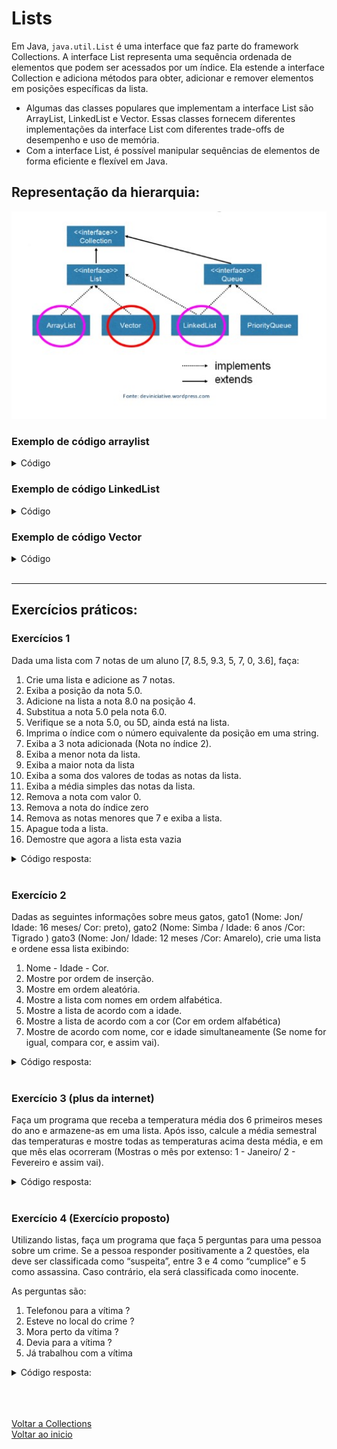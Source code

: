 # Lists 

Em Java, `java.util.List` é uma interface que faz parte do framework Collections. A interface List representa uma sequência ordenada de elementos que podem ser acessados por um índice. Ela estende a interface Collection e adiciona métodos para obter, adicionar e remover elementos em posições específicas da lista.

- Algumas das classes populares que implementam a interface List são ArrayList, LinkedList e Vector. Essas classes fornecem diferentes implementações da interface List com diferentes trade-offs de desempenho e uso de memória.
- Com a interface List, é possível manipular sequências de elementos de forma eficiente e flexível em Java.

## Representação da hierarquia:
<img src="./img/06.jpg" alt="" width="700">

<br>

### Exemplo de código arraylist
<details>
<summary>Código</summary>

**ArrayList** é uma classe de tamanho dinâmico, o que significa que é fácil adicionar ou remover elementos. Além disso, é mais rápido para acessar elementos pelo índice, pois usa um array interno. No entanto, se você precisar adicionar ou remover elementos no meio da lista com frequência, pode ser mais lento, pois os elementos precisam ser movidos para acomodar a alteração.

```java
import java.util.ArrayList;
import java.util.List;

public class ExemploArrayList {
   public static void main(String[] args) {
      // Criando um ArrayList de String
      List<String> nomes = new ArrayList<>();

      // Adicionando elementos à lista
      nomes.add("João");
      nomes.add("Maria");
      nomes.add("José");

      // Acessando elementos pelo índice
      System.out.println(nomes.get(0)); // João
      System.out.println(nomes.get(1)); // Maria
      System.out.println(nomes.get(2)); // José

      // Iterando pela lista com um loop for-each
      for (String nome : nomes) {
         System.out.println(nome);
      }
   }
}
```

</details>


### Exemplo de código LinkedList
<details>
<summary>Código</summary>

**LinkedList** é uma lista duplamente vinculada, o que significa que é mais rápido para adicionar ou remover elementos no meio da lista. No entanto, acessar elementos pelo índice pode ser mais lento, pois requer percorrer a lista a partir do início ou do final.

```java
import java.util.LinkedList;
import java.util.List;

public class ExemploLinkedList {
   public static void main(String[] args) {
      // Criando uma LinkedList de Double
      List<Double> precos = new LinkedList<>();

      // Adicionando elementos à lista
      precos.add(10.0);
      precos.add(20.0);
      precos.add(30.0);

      // Acessando elementos pelo índice
      System.out.println(precos.get(0)); // 10.0
      System.out.println(precos.get(1)); // 20.0
      System.out.println(precos.get(2)); // 30.0

      // Iterando pela lista com um loop for-each
      for (Double preco : precos) {
         System.out.println(preco);
      }
   }
}
```

</details>

### Exemplo de código Vector
<details>
<summary>Código</summary>

**Vector** é semelhante ao ArrayList, mas é uma classe sincronizada, o que significa que é seguro para uso em ambientes de thread múltiplo. No entanto, isso também significa que pode ser mais lento do que o ArrayList em um ambiente de thread único.

```java
import java.util.Vector;
import java.util.List;

public class ExemploVector {
   public static void main(String[] args) {
      // Criando um Vector de Integer
      List<Integer> numeros = new Vector<>();

      // Adicionando elementos à lista
      numeros.add(10);
      numeros.add(20);
      numeros.add(30);

      // Acessando elementos pelo índice
      System.out.println(numeros.get(0)); // 10
      System.out.println(numeros.get(1)); // 20
      System.out.println(numeros.get(2)); // 30

      // Iterando pela lista com um loop for-each
      for (Integer numero : numeros) {
         System.out.println(numero);
      }
   }
}
```

</details>

<br>

---

## Exercícios práticos:

### Exercícios 1

Dada uma lista com 7 notas de um aluno [7, 8.5, 9.3, 5, 7, 0, 3.6], faça:

1. Crie uma lista e adicione as 7 notas.
2. Exiba a posição da nota 5.0.
3. Adicione na lista a nota 8.0 na posição 4.
4. Substitua a nota 5.0 pela nota 6.0.
5. Verifique se a nota 5.0, ou 5D, ainda está na lista.
6. Imprima o índice com o número equivalente da posição em uma string.
7. Exiba a 3 nota adicionada (Nota no índice 2).
8. Exiba a menor nota da lista.
9. Exiba a maior nota da lista
10. Exiba a soma dos valores de todas as notas da lista.
11. Exiba a média simples das notas da lista.
12. Remova a nota com valor 0.
13. Remova a nota do índice zero
14. Remova as notas menores que 7 e exiba a lista.
15. Apague toda a lista.
16. Demostre que agora a lista esta vazia

<details>
<summary>Código resposta:</summary>

```java
package Ex_01;

import java.util.ArrayList;
import java.util.Collections;
import java.util.Iterator;
import java.util.List;

public class Main {
    public static void main(String[] args) {
        //Criando a lista que armazena doubles
        List<Double> notas = new ArrayList<>();

        //1 - Usando método add para adicionar elementos
        notas.add(7.0);
        notas.add(8.5);
        notas.add(9.3);
        notas.add(5.0);
        notas.add(7.0);
        notas.add(0.0);
        notas.add(3.6);

        //Mostrando lista na tela em formato de string com o método "toString"
        System.out.println("Lista de notas: " + notas.toString());

        //2 - Mostando a posição com nota 5 com o método "indexOf"
        System.out.println("Index que contem nota 5.0: " + notas.indexOf(5D));

        //3 - Adicionando nota "8.0" no indice 4 com o método "add"
        notas.add(4, 8D);

        //Imprimindo lista novamente pra ver se "8.0" esta no indice 4
        System.out.println("Lista com índice 4 alterado para 8.0: " + notas);

        // 4 -Substituindo nota "5.0" no índice 3 por "6.0" com o método "set"
        notas.set(notas.indexOf(5D), 6.0);

        //Imprimindo novamente a lista para conferir se a posição 3 foi alterada para "6.0"
        System.out.println("Nota 5.0 muda para nota 6.0 no indice 3: " + notas);

        //5 - Verificando se a nota 5D ainda esta na lista com o método "contains"
        System.out.println("A nota '5.0' está na lista ? " + notas.contains(5.0));

        //6 - Imprimindo índice e número que o ocupa em uma string usando o "forEach"
        int i = 0;
        for(Double nota: notas){
            System.out.print("Indice:" + i + " nota:" + nota + " ");
            i++;
        }

        //7 - Exibindo a 3 nota adicionada com o método "get"
        System.out.println("\nTerceira nota adicionada (índice 2): " + notas.get(2));

        /* 8 - Exibindo a menor nota usando um método de "Collections" que é a superclasse de "List".
         O método é o "min"*/
        System.out.println("Menor nota da lista: " + Collections.min(notas));

        //9 - Exibindo a maior nota da lista com método da classe "collection" chamado "max"
        System.out.println("Maior nota da lista: " + Collections.max(notas));

        /*10 - Fazendo a soma dos elementos da lista com variável do tipo "Iterator"
        + variavel de controle + laço while*/
        Iterator<Double>  iterator = notas.iterator();
        double soma_nums_list = 0D;
        while (iterator.hasNext()) {
            Double next = iterator.next();
            soma_nums_list += next;
        }

        //Mostrando soma de valores da lista
        System.out.println("A soma das notas da lista é: " + soma_nums_list);

        //11 - Mostrando a média das notas da lista (Usando size para pegar quantidade de termos)
        System.out.println("A média de notas é: " + (soma_nums_list/notas.size()));

        //12 - Removendo a nota de valor "0D" com "remove" (Usando objeto como parâmetro)
        System.out.println("A nota 0D foi removida ? " + notas.remove(0D));

        //Mostrando novamente a lista de notas para comprovar que nota 0D foi removida
        System.out.println("Lista sem nota 0.0: " + notas);

        //13 - Removendo a nota do índice zero com "remove" (Usando índice como parâmetro)
        System.out.println("A nota removida será: " + notas.remove(0));

        //Mostrando a lista novamente para confirmar exclusão de nota 7 que estava no índice 0
        System.out.println("Lista sem índice 0 (Nota 7D): " + notas);

        //14 - Removendo as notas menores que 7 e exibindo a lista (Usando iterador + remove + while)
        Iterator<Double> iterator1 = notas.iterator();
        while (iterator1.hasNext()){
           Double next = iterator1.next();
           if(next < 7) iterator1.remove();
        }

        //Mostrando a lista para confirmar exclusão de notas menore que 7
        System.out.println("Sem notas menores que 7: " + notas);

        //15 - Apagando todos os números da lista com o método "clear"
        notas.clear();

        //Mostrando que a lista agora esta vazia
        System.out.println("Lista vazia" + notas);

        //16 - Demostrando que a lista esta vazia com o método "isEmpty"
        System.out.println("A lista esta vazia ? " + notas.isEmpty());
    }
}
```

</details>

<br>

### Exercício 2

Dadas as seguintes informações sobre meus gatos, gato1 (Nome: Jon/ Idade: 16 meses/ Cor: preto), gato2 (Nome: Simba / Idade: 6 anos /Cor: Tigrado  ) gato3 (Nome: Jon/ Idade: 12 meses /Cor: Amarelo), crie uma lista e ordene essa lista exibindo:

1. Nome - Idade - Cor.
2. Mostre por ordem de inserção.
3. Mostre em ordem aleatória.
4. Mostre a lista com nomes em ordem alfabética.
5. Mostre a lista de acordo com a idade.
6. Mostre a lista de acordo com a cor (Cor em ordem alfabética)
7. Mostre de acordo com nome, cor e idade simultaneamente (Se nome for igual, compara cor, e assim vai).

<details>
<summary>Código resposta:</summary>

```java
package Ex_02;

import java.util.ArrayList;
import java.util.Collections;
import java.util.Comparator;
import java.util.List;

public class Main {
    public static void main(String[] args) {
        //1 - Criando lista de "Gatos"
        List<Gato> lista_gatos = new ArrayList<>(){{

            //Adicionando objetos do tipo Gato na lista
            add(new Gato("Jon", 18, "preto"));
            add(new Gato("Simba", 6, "tigrado"));
            add(new Gato("Jon", 12, "amarelo"));
        }};

        //2 - Mostrando a lista de Gatos por ordem de inserção
        System.out.println("Mostrando por ordem de inserção: " + lista_gatos);

        //3 - Mostrando lista na ordem aleatória com o método de "Collections" chamado "shuffle"
        Collections.shuffle(lista_gatos);
        System.out.println("Mostrando em ordem aleatória: " + lista_gatos);

        /* 4 - Mostrando a lista em ordem alfabética (Usando o método "sort" de Collections
        e usando a implementação de "CompareTo" na classe "Gato" */
        Collections.sort(lista_gatos);
        System.out.println("Em ordem alfabética: " + lista_gatos);

        /* 5 - Mostrando a lista de acordo com a idade dos gatos (Usando a classe "ComparatorIdade"
         + metodo "sort" de "Collections"*/
        lista_gatos.sort(new ComparatorIdade());
        System.out.println("Por idade: " + lista_gatos);
        /*OBS Tambem teriamos a opção de fazer:
         lista_gatos.sort (new comparatorIdade()) */

        /* 6 - Mostrando a lista de acordo com a cor dos gatos em ordem alfabéticagatos
        (Usando a classe "ComparatorCor" + metodo "sort" da subclasse "lista_gatos"*/
        lista_gatos.sort(new ComparatorCor());
        System.out.println("Cor em ordem alfabética: " + lista_gatos);

        /* 7 - Comparação simultanea de nome, cor e idade (Se nome for igual, vai pra idade.
        Se idade for igual, vai pra cor) - Usando método "compare" da classe "ComparatorNomeCorIdade"*/
        //Tambem poderiamos fazer: lista_gatos.sort(new ComparatorNomeCorIdade())
        Collections.sort(lista_gatos, new ComparatorNomeCorIdade());
        System.out.println("Comparações sucessivas: " + lista_gatos);
    }
}

//Classe gato
class Gato implements Comparable<Gato>{

    //Atributos de gato
    private String nome;
    private Integer idade;
    private String cor;

    //Construtor
    public Gato(String nome, Integer idade, String cor) {
        this.nome = nome;
        this.idade = idade;
        this.cor = cor;
    }

    //Getters e setters
    public String getNome() {
        return nome;
    }
    public void setNome(String nome) {
        this.nome = nome;
    }
    public Integer getIdade() {
        return idade;
    }
    public void setIdade(Integer idade) {
        this.idade = idade;
    }
    public String getCor() {
        return cor;
    }
    public void setCor(String cor) {
        this.cor = cor;
    }

    //Sobrescrevendo Método toString
    @Override
    public String toString() {
        return "{Nome:" + nome + " Idade:" + idade + " Cor:" + cor + "}";
    }

    //Sobrescrevendo método "compareTo" vindo da interface "Comparable"
    @Override
    public int compareTo(Gato gato) {
        return this.getNome().compareToIgnoreCase(gato.getNome());
    }
}

//Classe "ComparatorIdade"
class ComparatorIdade implements Comparator<Gato> {

    //Sobrescrevendo o método "compare"
    @Override
    public int compare(Gato g1, Gato g2) {
        return Integer.compare(g1.getIdade(), g2.getIdade());
    }
}

//Classe "ComparatorCor"
class ComparatorCor implements Comparator<Gato> {

    //Sobrescrevendo o método "compare"
    @Override
    public int compare(Gato g1, Gato g2) {
        return g1.getCor().compareToIgnoreCase(g2.getCor());
    }
}

//Classe "ComparatorNomeCorIdade"
class ComparatorNomeCorIdade implements Comparator<Gato>{

    @Override
    public int compare(Gato g1, Gato g2) {
        int temp_nome = g1.getNome().compareToIgnoreCase(g2.getNome());
        if(temp_nome != 0) return temp_nome;
        int temp_cor = g1.getCor().compareToIgnoreCase(g2.getCor());
        if(temp_cor != 0) return temp_cor;
        return Integer.compare(g1.getIdade(), g2.getIdade());
    }
}
```

</details>

<br>

### Exercício 3 (plus da internet)

Faça um programa que receba a temperatura média dos 6 primeiros meses do ano e armazene-as em uma lista. Após isso, calcule a média semestral das temperaturas e mostre todas as temperaturas acima desta média, e em que mês elas ocorreram (Mostras o mês por extenso: 1 - Janeiro/ 2 - Fevereiro  e assim vai).

<details>
<summary>Código resposta:</summary>

</details>

<br>

### Exercício 4 (Exercício proposto)

Utilizando listas, faça um programa que faça 5 perguntas para uma pessoa sobre um crime. Se a pessoa responder positivamente a 2 questões, ela deve ser classificada como “suspeita”, entre 3 e 4 como “cumplice” e 5 como assassina. Caso contrário, ela será classificada como inocente.

As perguntas são: 

1. Telefonou para a vítima ? 
2. Esteve no local do crime ?
3. Mora perto da vítima ?
4. Devia para a vítima ?
5. Já trabalhou com a vítima

<details>
<summary>Código resposta:</summary>

</details>

<br>

<br>

<br>

[Voltar a Collections](/Arquivos/Conteudo/4%20-%20Programa%C3%A7%C3%A3o%20orientada%20a%20objetos/4.2%20Collections.md)<br>
[Voltar ao inicio](/README.md)